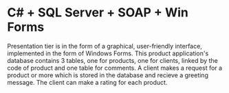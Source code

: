 # C# + SQL Server + SOAP + Win Forms

Presentation tier is in the form of a graphical, user-friendly interface, implemented in the form of Windows Forms. This product application's 
database contains 3 tables, one for products, one for clients, linked by the code of product and one table for comments. A client makes a request 
for a product or more which is stored in the database and recieve a greeting message. The client can make a rating for each product.
